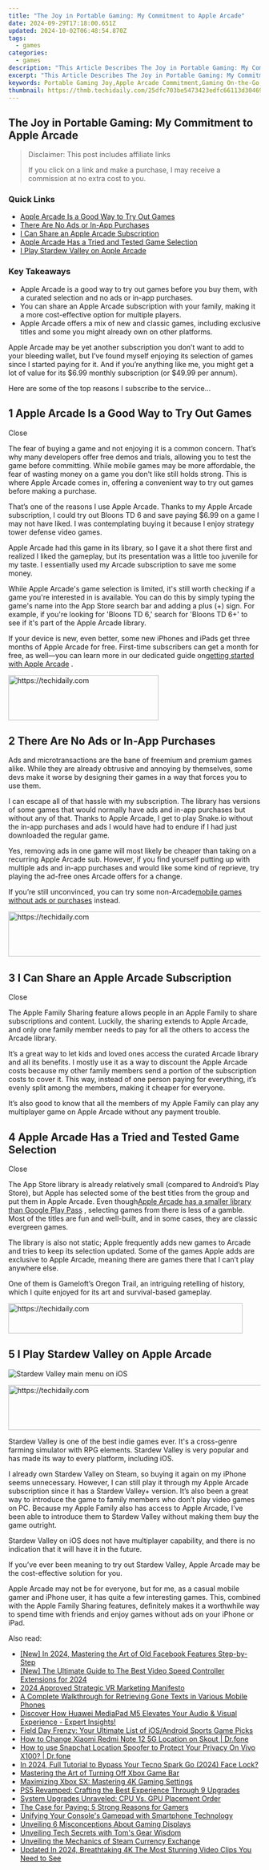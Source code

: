 ```yaml
---
title: "The Joy in Portable Gaming: My Commitment to Apple Arcade"
date: 2024-09-29T17:18:00.651Z
updated: 2024-10-02T06:48:54.870Z
tags:
  - games
categories:
  - games
description: "This Article Describes The Joy in Portable Gaming: My Commitment to Apple Arcade"
excerpt: "This Article Describes The Joy in Portable Gaming: My Commitment to Apple Arcade"
keywords: Portable Gaming Joy,Apple Arcade Commitment,Gaming On-the-Go,Apple Arcade Exclusive,Mobile Game Accessibility,Joyful Mobile Playtime,Apple Arcade Games Selection
thumbnail: https://thmb.techidaily.com/25dfc703be5473423edfc66113d30469d26da4408f6261979d298982619597ae.jpg
---
```


## The Joy in Portable Gaming: My Commitment to Apple Arcade

>  Disclaimer: This post includes affiliate links
>
>  If you click on a link and make a purchase, I may receive a commission at no extra cost to you.
>

### Quick Links

* [Apple Arcade Is a Good Way to Try Out Games](#apple-arcade-is-a-good-way-to-try-out-games)
* [There Are No Ads or In-App Purchases](#there-are-no-ads-or-in-app-purchases)
* [I Can Share an Apple Arcade Subscription](#i-can-share-an-apple-arcade-subscription)
* [Apple Arcade Has a Tried and Tested Game Selection](#apple-arcade-has-a-tried-and-tested-game-selection)
* [I Play Stardew Valley on Apple Arcade](#i-play-stardew-valley-on-apple-arcade)

### Key Takeaways

* Apple Arcade is a good way to try out games before you buy them, with a curated selection and no ads or in-app purchases.
* You can share an Apple Arcade subscription with your family, making it a more cost-effective option for multiple players.
* Apple Arcade offers a mix of new and classic games, including exclusive titles and some you might already own on other platforms.

 Apple Arcade may be yet another subscription you don’t want to add to your bleeding wallet, but I’ve found myself enjoying its selection of games since I started paying for it. And if you’re anything like me, you might get a lot of value for its $6.99 monthly subscription (or $49.99 per annum).

Here are some of the top reasons I subscribe to the service...

## 1 Apple Arcade Is a Good Way to Try Out Games

Close

 The fear of buying a game and not enjoying it is a common concern. That’s why many developers offer free demos and trials, allowing you to test the game before committing. While mobile games may be more affordable, the fear of wasting money on a game you don't like still holds strong. This is where Apple Arcade comes in, offering a convenient way to try out games before making a purchase.

 That’s one of the reasons I use Apple Arcade. Thanks to my Apple Arcade subscription, I could try out Bloons TD 6 and save paying $6.99 on a game I may not have liked. I was contemplating buying it because I enjoy strategy tower defense video games.

 Apple Arcade had this game in its library, so I gave it a shot there first and realized I liked the gameplay, but its presentation was a little too juvenile for my taste. I essentially used my Arcade subscription to save me some money.

 While Apple Arcade's game selection is limited, it's still worth checking if a game you're interested in is available. You can do this by simply typing the game's name into the App Store search bar and adding a plus (+) sign. For example, if you're looking for 'Bloons TD 6,' search for 'Bloons TD 6+' to see if it's part of the Apple Arcade library.

 If your device is new, even better, some new iPhones and iPads get three months of Apple Arcade for free. First-time subscribers can get a month for free, as well—you can learn more in our dedicated guide on[getting started with Apple Arcade](https://www.makeuseof.com/tag/get-started-apple-arcade/) .

<!-- affiliate ads begin -->
<a href="https://aligracehair.sjv.io/c/5597632/1934183/19272" target="_top" id="1934183">
  <img src="//a.impactradius-go.com/display-ad/19272-1934183" border="0" alt="https://techidaily.com" width="300" height="90"/>
</a>
<img height="0" width="0" src="https://aligracehair.sjv.io/i/5597632/1934183/19272" style="position:absolute;visibility:hidden;" border="0" />
<!-- affiliate ads end -->

## 2 There Are No Ads or In-App Purchases

 Ads and microtransactions are the bane of freemium and premium games alike. While they are already obtrusive and annoying by themselves, some devs make it worse by designing their games in a way that forces you to use them.

 I can escape all of that hassle with my subscription. The library has versions of some games that would normally have ads and in-app purchases but without any of that. Thanks to Apple Arcade, I get to play Snake.io without the in-app purchases and ads I would have had to endure if I had just downloaded the regular game.

 Yes, removing ads in one game will most likely be cheaper than taking on a recurring Apple Arcade sub. However, if you find yourself putting up with multiple ads and in-app purchases and would like some kind of reprieve, try playing the ad-free ones Arcade offers for a change.

 If you’re still unconvinced, you can try some non-Arcade[mobile games without ads or purchases](https://www.makeuseof.com/tag/free-mobile-games-no-ads/) instead.

<!-- affiliate ads begin -->
<a href="https://aligracehair.sjv.io/c/5597632/1997680/19272" target="_top" id="1997680">
  <img src="//a.impactradius-go.com/display-ad/19272-1997680" border="0" alt="https://techidaily.com" width="728" height="90"/>
</a>
<img height="0" width="0" src="https://aligracehair.sjv.io/i/5597632/1997680/19272" style="position:absolute;visibility:hidden;" border="0" />
<!-- affiliate ads end -->

## 3 I Can Share an Apple Arcade Subscription

Close

 The Apple Family Sharing feature allows people in an Apple Family to share subscriptions and content. Luckily, the sharing extends to Apple Arcade, and only one family member needs to pay for all the others to access the Arcade library.

 It’s a great way to let kids and loved ones access the curated Arcade library and all its benefits. I mostly use it as a way to discount the Apple Arcade costs because my other family members send a portion of the subscription costs to cover it. This way, instead of one person paying for everything, it’s evenly split among the members, making it cheaper for everyone.

 It’s also good to know that all the members of my Apple Family can play any multiplayer game on Apple Arcade without any payment trouble.

## 4 Apple Arcade Has a Tried and Tested Game Selection

Close

 The App Store library is already relatively small (compared to Android’s Play Store), but Apple has selected some of the best titles from the group and put them in Apple Arcade. Even though[Apple Arcade has a smaller library than Google Play Pass](https://www.makeuseof.com/apple-arcade-vs-google-play-pass/) , selecting games from there is less of a gamble. Most of the titles are fun and well-built, and in some cases, they are classic evergreen games.

 The library is also not static; Apple frequently adds new games to Arcade and tries to keep its selection updated. Some of the games Apple adds are exclusive to Apple Arcade, meaning there are games there that I can’t play anywhere else.

 One of them is Gameloft’s Oregon Trail, an intriguing retelling of history, which I quite enjoyed for its art and survival-based gameplay.

<!-- affiliate ads begin -->
<a href="https://bluettius.sjv.io/c/5597632/2139122/17108" target="_top" id="2139122">
  <img src="//a.impactradius-go.com/display-ad/17108-2139122" border="0" alt="https://techidaily.com" width="468" height="60"/>
</a>
<img height="0" width="0" src="https://bluettius.sjv.io/i/5597632/2139122/17108" style="position:absolute;visibility:hidden;" border="0" />
<!-- affiliate ads end -->

## 5 I Play Stardew Valley on Apple Arcade

![Stardew Valley main menu on iOS](https://static1.makeuseofimages.com/wordpress/wp-content/uploads/2024/04/img_0331.PNG)

<!-- affiliate ads begin -->
<a href="https://unicoeye.pxf.io/c/5597632/2134230/18498" target="_top" id="2134230">
  <img src="//a.impactradius-go.com/display-ad/18498-2134230" border="0" alt="https://techidaily.com" width="728" height="90"/>
</a>
<img height="0" width="0" src="https://unicoeye.pxf.io/i/5597632/2134230/18498" style="position:absolute;visibility:hidden;" border="0" />
<!-- affiliate ads end -->

 Stardew Valley is one of the best indie games ever. It's a cross-genre farming simulator with RPG elements. Stardew Valley is very popular and has made its way to every platform, including iOS.

 I already own Stardew Valley on Steam, so buying it again on my iPhone seems unnecessary. However, I can still play it through my Apple Arcade subscription since it has a Stardew Valley+ version. It’s also been a great way to introduce the game to family members who don’t play video games on PC. Because my Apple Family also has access to Apple Arcade, I’ve been able to introduce them to Stardew Valley without making them buy the game outright.

 Stardew Valley on iOS does not have multiplayer capability, and there is no indication that it will have it in the future.

 If you’ve ever been meaning to try out Stardew Valley, Apple Arcade may be the cost-effective solution for you.

 Apple Arcade may not be for everyone, but for me, as a casual mobile gamer and iPhone user, it has quite a few interesting games. This, combined with the Apple Family Sharing features, definitely makes it a worthwhile way to spend time with friends and enjoy games without ads on your iPhone or iPad.

<ins class="adsbygoogle"
     style="display:block"
     data-ad-format="autorelaxed"
     data-ad-client="ca-pub-7571918770474297"
     data-ad-slot="1223367746"></ins>

<ins class="adsbygoogle"
     style="display:block"
     data-ad-client="ca-pub-7571918770474297"
     data-ad-slot="8358498916"
     data-ad-format="auto"
     data-full-width-responsive="true"></ins>

<span class="atpl-alsoreadstyle">Also read:</span>
<div><ul>
<li><a href="https://facebook-video-files.techidaily.com/new-in-2024-mastering-the-art-of-old-facebook-features-step-by-step/"><u>[New] In 2024, Mastering the Art of Old Facebook Features Step-by-Step</u></a></li>
<li><a href="https://fox-links.techidaily.com/new-the-ultimate-guide-to-the-best-video-speed-controller-extensions-for-2024/"><u>[New] The Ultimate Guide to The Best Video Speed Controller Extensions for 2024</u></a></li>
<li><a href="https://some-approaches.techidaily.com/2024-approved-strategic-vr-marketing-manifesto/"><u>2024 Approved Strategic VR Marketing Manifesto</u></a></li>
<li><a href="https://tech-renaissance.techidaily.com/a-complete-walkthrough-for-retrieving-gone-texts-in-various-mobile-phones/"><u>A Complete Walkthrough for Retrieving Gone Texts in Various Mobile Phones</u></a></li>
<li><a href="https://buynow-marvelous.techidaily.com/discover-how-huawei-mediapad-m5-elevates-your-audio-and-visual-experience-expert-insights/"><u>Discover How Huawei MediaPad M5 Elevates Your Audio & Visual Experience - Expert Insights!</u></a></li>
<li><a href="https://games-able.techidaily.com/field-day-frenzy-your-ultimate-list-of-iosandroid-sports-game-picks/"><u>Field Day Frenzy: Your Ultimate List of iOS/Android Sports Game Picks</u></a></li>
<li><a href="https://location-social.techidaily.com/how-to-change-xiaomi-redmi-note-12-5g-location-on-skout-drfone-by-drfone-virtual-android/"><u>How to Change Xiaomi Redmi Note 12 5G Location on Skout | Dr.fone</u></a></li>
<li><a href="https://change-location.techidaily.com/how-to-use-snapchat-location-spoofer-to-protect-your-privacy-on-vivo-x100-drfone-by-drfone-virtual-android/"><u>How to use Snapchat Location Spoofer to Protect Your Privacy On Vivo X100? | Dr.fone</u></a></li>
<li><a href="https://unlock-android.techidaily.com/in-2024-full-tutorial-to-bypass-your-tecno-spark-go-2024-face-lock-by-drfone-android/"><u>In 2024, Full Tutorial to Bypass Your Tecno Spark Go (2024) Face Lock?</u></a></li>
<li><a href="https://games-able.techidaily.com/mastering-the-art-of-turning-off-xbox-game-bar/"><u>Mastering the Art of Turning Off Xbox Game Bar</u></a></li>
<li><a href="https://games-able.techidaily.com/maximizing-xbox-sx-mastering-4k-gaming-settings/"><u>Maximizing Xbox SX: Mastering 4K Gaming Settings</u></a></li>
<li><a href="https://games-able.techidaily.com/ps5-revamped-crafting-the-best-experience-through-9-upgrades/"><u>PS5 Revamped: Crafting the Best Experience Through 9 Upgrades</u></a></li>
<li><a href="https://games-able.techidaily.com/system-upgrades-unraveled-cpu-vs-gpu-placement-order/"><u>System Upgrades Unraveled: CPU Vs. GPU Placement Order</u></a></li>
<li><a href="https://games-able.techidaily.com/the-case-for-paying-5-strong-reasons-for-gamers/"><u>The Case for Paying: 5 Strong Reasons for Gamers</u></a></li>
<li><a href="https://games-able.techidaily.com/unifying-your-consoles-gamepad-with-smartphone-technology/"><u>Unifying Your Console's Gamepad with Smartphone Technology</u></a></li>
<li><a href="https://games-able.techidaily.com/unveiling-6-misconceptions-about-gaming-displays/"><u>Unveiling 6 Misconceptions About Gaming Displays</u></a></li>
<li><a href="https://hardware-tips.techidaily.com/unveiling-tech-secrets-with-toms-gear-wisdom/"><u>Unveiling Tech Secrets with Tom's Gear Wisdom</u></a></li>
<li><a href="https://games-able.techidaily.com/unveiling-the-mechanics-of-steam-currency-exchange/"><u>Unveiling the Mechanics of Steam Currency Exchange</u></a></li>
<li><a href="https://ai-video-apps.techidaily.com/updated-in-2024-breathtaking-4k-the-most-stunning-video-clips-you-need-to-see/"><u>Updated In 2024, Breathtaking 4K The Most Stunning Video Clips You Need to See</u></a></li>
</ul></div>

